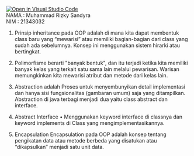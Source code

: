 [![Open in Visual Studio Code](https://classroom.github.com/assets/open-in-vscode-c66648af7eb3fe8bc4f294546bfd86ef473780cde1dea487d3c4ff354943c9ae.svg)](https://classroom.github.com/online_ide?assignment_repo_id=9371886&assignment_repo_type=AssignmentRepo)  
NAMA : Muhammad Rizky Sandyra  
NIM : 21343032

1. Prinsip inheritance pada OOP adalah di mana kita dapat membentuk class baru yang “mewarisi” atau memiliki bagian-bagian dari class yang sudah ada sebelumnya. Konsep ini menggunakan sistem hirarki atau bertingkat.

2. Polimorfisme berarti "banyak bentuk", dan itu terjadi ketika kita memiliki banyak kelas yang terkait satu sama lain melalui pewarisan. Warisan memungkinkan kita mewarisi atribut dan metode dari kelas lain.

3. Abstraction adalah Proses untuk menyembunyikan detail implementasi dan hanya sisi fungsionalitas (gambaran umum) saja yang ditampilkan. Abstraction di java terbagi menjadi dua yaitu class abstract dan interface.

4. Abstract Interface • Menggunakan keyword interface di classnya dan keyword implements di Class yang mengimplementasikannya.

5. Encapsulation Encapsulation pada OOP adalah konsep tentang pengikatan data atau metode berbeda yang disatukan atau “dikapsulkan” menjadi satu unit data.
